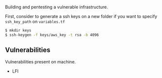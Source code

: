 Building and pentesting a vulnerable infrastructure.

First, consider to generate a ssh keys on a new folder if you want to specify `ssh_key_path` on `variables.tf`

```sh
$ mkdir keys
$ ssh-keygen -f keys/aws_key -t rsa -b 4096
```

## Vulnerabilities

Vulnerabilities present on machine.

- LFI
